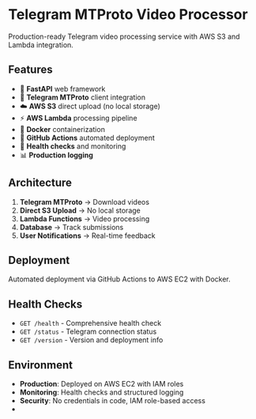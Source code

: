 # Telegram MTProto Video Processor

Production-ready Telegram video processing service with AWS S3 and Lambda integration.

## Features

- 🚀 **FastAPI** web framework
- 📱 **Telegram MTProto** client integration  
- ☁️ **AWS S3** direct upload (no local storage)
- ⚡ **AWS Lambda** processing pipeline
- 🐳 **Docker** containerization
- 🔄 **GitHub Actions** automated deployment
- 🏥 **Health checks** and monitoring
- 📊 **Production logging**

## Architecture

1. **Telegram MTProto** → Download videos
2. **Direct S3 Upload** → No local storage
3. **Lambda Functions** → Video processing
4. **Database** → Track submissions
5. **User Notifications** → Real-time feedback

## Deployment

Automated deployment via GitHub Actions to AWS EC2 with Docker.

## Health Checks

- `GET /health` - Comprehensive health check
- `GET /status` - Telegram connection status  
- `GET /version` - Version and deployment info

## Environment

- **Production**: Deployed on AWS EC2 with IAM roles
- **Monitoring**: Health checks and structured logging
- **Security**: No credentials in code, IAM role-based access
-